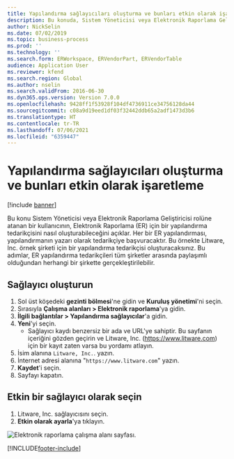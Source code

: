 ```yaml
---
title: Yapılandırma sağlayıcıları oluşturma ve bunları etkin olarak işaretleme
description: Bu konuda, Sistem Yöneticisi veya Elektronik Raporlama Geliştiricisi rolüne atanan bir kullanıcının bir yapılandırma sağlayıcısını nasıl oluşturabileceği açıklanmaktadır.
author: NickSelin
ms.date: 07/02/2019
ms.topic: business-process
ms.prod: ''
ms.technology: ''
ms.search.form: ERWorkspace, ERVendorPart, ERVendorTable
audience: Application User
ms.reviewer: kfend
ms.search.region: Global
ms.author: nselin
ms.search.validFrom: 2016-06-30
ms.dyn365.ops.version: Version 7.0.0
ms.openlocfilehash: 9428ff1f53928f104df4736911ce34756128da44
ms.sourcegitcommit: c08a9d19eed1df03f32442ddb65a2adf1473d3b6
ms.translationtype: HT
ms.contentlocale: tr-TR
ms.lasthandoff: 07/06/2021
ms.locfileid: "6359447"
---
```

# <a name="create-configuration-providers-and-mark-them-as-active"></a>Yapılandırma sağlayıcıları oluşturma ve bunları etkin olarak işaretleme

[!include [banner](../../includes/banner.md)]

Bu konu Sistem Yöneticisi veya Elektronik Raporlama Geliştiricisi rolüne atanan bir kullanıcının, Elektronik Raporlama (ER) için bir yapılandırma tedarikçisini nasıl oluşturabileceğini açıklar. Her bir ER yapılandırması, yapılandırmanın yazarı olarak tedarikçiye başvuracaktır. Bu örnekte Litware, Inc. örnek şirketi için bir yapılandırma tedarikçisi oluşturacaksınız. Bu adımlar, ER yapılandırma tedarikçileri tüm şirketler arasında paylaşımlı olduğundan herhangi bir şirkette gerçekleştirilebilir.

## <a name="create-a-provider"></a>Sağlayıcı oluşturun
1. Sol üst köşedeki **gezinti bölmesi**'ne gidin ve **Kuruluş yönetimi**'ni seçin.
2. Sırasıyla **Çalışma alanları > Elektronik raporlama**'ya gidin.
3. **İlgili bağlantılar > Yapılandırma sağlayıcılar**'a gidin.
4. **Yeni**'yi seçin.
    - Sağlayıcı kaydı benzersiz bir ada ve URL'ye sahiptir. Bu sayfanın içeriğini gözden geçirin ve Litware, Inc. (https://www.litware.com) için bir kayıt zaten varsa bu yordamı atlayın.  
5. İsim alanına `Litware, Inc.`. yazın.
6. İnternet adresi alanına "`https://www.litware.com`" yazın.
7. **Kaydet**'i seçin.
8. Sayfayı kapatın.

## <a name="select-as-an-active-provider"></a>Etkin bir sağlayıcı olarak seçin
1. Litware, Inc. sağlayıcısını seçin.
2. **Etkin olarak ayarla**'ya tıklayın.

![Elektronik raporlama çalışma alanı sayfası.](../media/GER-Task-ActiveProvider-1.png)


[!INCLUDE[footer-include](../../../../includes/footer-banner.md)]